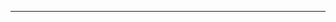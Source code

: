 <!--
CO_OP_TRANSLATOR_METADATA:
{
  "original_hash": "05a52a6b1496ad8cecfa58eaa0b6ee3c",
  "translation_date": "2025-08-26T13:26:53+00:00",
  "source_file": "09-building-image-applications/README.md",
  "language_code": "lt"
}
-->



---


